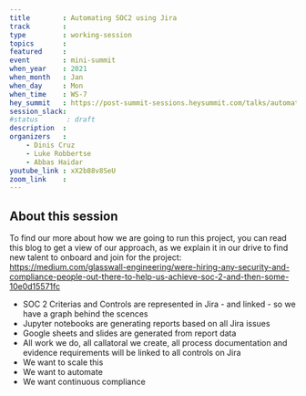 ```yaml
---
title        : Automating SOC2 using Jira
track        :
type         : working-session
topics       :
featured     :
event        : mini-summit
when_year    : 2021
when_month   : Jan
when_day     : Mon
when_time    : WS-7
hey_summit   : https://post-summit-sessions.heysummit.com/talks/automating-soc2-using-jira/
session_slack:
#status       : draft
description  :
organizers   :
    - Dinis Cruz
    - Luke Robbertse
    - Abbas Haidar
youtube_link : xX2b88v8SeU
zoom_link    : 
---
```


## About this session
To find our more about how we are going to run this project, you can read this blog to get a view of our approach, as we explain it in our drive to find new talent to onboard and join for the project: https://medium.com/glasswall-engineering/were-hiring-any-security-and-compliance-people-out-there-to-help-us-achieve-soc-2-and-then-some-10e0d15571fc

- SOC 2 Criterias and Controls are represented in Jira - and linked - so we have a graph behind the scences
- Jupyter notebooks are generating reports based on all Jira issues
- Google sheets and slides are generated from report data
- All work we do, all callatoral we create, all process documentation and evidence requirements will be linked to all controls on Jira
- We want to scale this
- We want to automate
- We want continuous compliance
